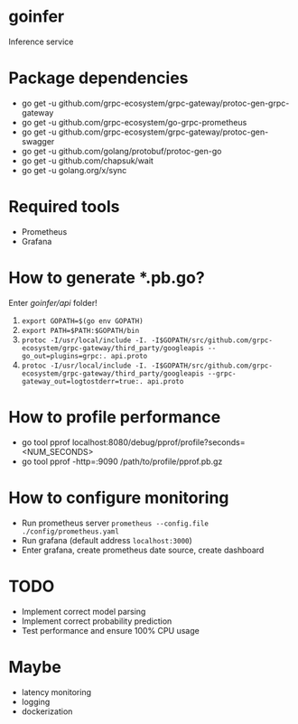 # goinfer
Inference service 

# Package dependencies
 - go get -u github.com/grpc-ecosystem/grpc-gateway/protoc-gen-grpc-gateway
 - go get -u github.com/grpc-ecosystem/go-grpc-prometheus
 - go get -u github.com/grpc-ecosystem/grpc-gateway/protoc-gen-swagger
 - go get -u github.com/golang/protobuf/protoc-gen-go
 - go get -u github.com/chapsuk/wait
 - go get -u golang.org/x/sync

# Required tools
 - Prometheus
 - Grafana

# How to generate *.pb.go? 

Enter *goinfer/api* folder!

1) `export GOPATH=$(go env GOPATH)`
2) `export PATH=$PATH:$GOPATH/bin`
3) `protoc -I/usr/local/include -I. -I$GOPATH/src/github.com/grpc-ecosystem/grpc-gateway/third_party/googleapis --go_out=plugins=grpc:. api.proto`
4) `protoc -I/usr/local/include -I. -I$GOPATH/src/github.com/grpc-ecosystem/grpc-gateway/third_party/googleapis --grpc-gateway_out=logtostderr=true:. api.proto`


# How to profile performance

 - go tool pprof localhost:8080/debug/pprof/profile?seconds=<NUM_SECONDS>
 - go tool pprof -http=:9090 /path/to/profile/pprof.pb.gz

# How to configure monitoring
 - Run prometheus server `prometheus --config.file ./config/prometheus.yaml`
 - Run grafana (default address `localhost:3000`)
 - Enter grafana, create prometheus date source, create dashboard

# TODO
 - Implement correct model parsing
 - Implement correct probability prediction
 - Test performance and ensure 100% CPU usage

# Maybe
 - latency monitoring
 - logging
 - dockerization
